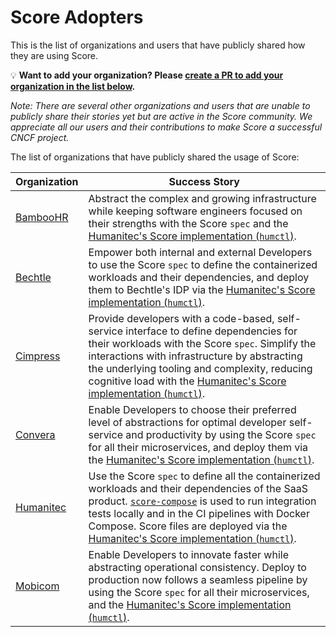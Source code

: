 # Score Adopters

This is the list of organizations and users that have publicly shared how they are using Score.

💡 **Want to add your organization? Please [create a PR to add your organization in the list below](https://github.com/score-spec/spec/edit/main/ADOPTERS.md).**

_Note: There are several other organizations and users that are unable to publicly share their stories yet but are active in the Score community. We appreciate all our users and their contributions to make Score a successful CNCF project._

The list of organizations that have publicly shared the usage of Score:

| Organization                        | Success Story |
|:------------------------------------|---------------|
| [BambooHR](https://www.bamboohr.com/) | Abstract the complex and growing infrastructure while keeping software engineers focused on their strengths with the Score `spec` and the [Humanitec's Score implementation (`humctl`)](https://humanitec.com/products/score). |
| [Bechtle](https://www.bechtle.com/) | Empower both internal and external Developers to use the Score `spec` to define the containerized workloads and their dependencies, and deploy them to Bechtle's IDP via the [Humanitec's Score implementation (`humctl`)](https://humanitec.com/products/score). |
| [Cimpress](https://cimpress.com/)   | Provide developers with a code-based, self-service interface to define dependencies for their workloads with the Score `spec`. Simplify the interactions with infrastructure by abstracting the underlying tooling and complexity, reducing cognitive load with the [Humanitec's Score implementation (`humctl`)](https://humanitec.com/products/score). |
| [Convera](https://convera.com/)     | Enable Developers to choose their preferred level of abstractions for optimal developer self-service and productivity by using the Score `spec` for all their microservices, and deploy them via the [Humanitec's Score implementation (`humctl`)](https://humanitec.com/products/score). |
| [Humanitec](https://humanitec.com)  | Use the Score `spec` to define all the containerized workloads and their dependencies of the SaaS product. [`score-compose`](https://docs.score.dev/docs/score-implementation/score-compose/) is used to run integration tests locally and in the CI pipelines with Docker Compose. Score files are deployed via the [Humanitec's Score implementation (`humctl`)](https://humanitec.com/products/score). |
| [Mobicom](https://www.mobicom.mn/)  | Enable Developers to innovate faster while abstracting operational consistency. Deploy to production now follows a seamless pipeline by using the Score `spec` for all their microservices, and the [Humanitec's Score implementation (`humctl`)](https://humanitec.com/products/score). |
<!-- append the line below to the table
| [name](URL) | brief description of how you are using Score |
-->
